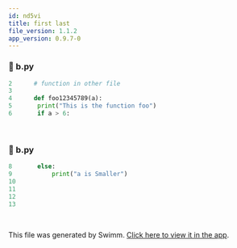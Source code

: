```yaml
---
id: nd5vi
title: first last
file_version: 1.1.2
app_version: 0.9.7-0
---
```


<!-- NOTE-swimm-snippet: the lines below link your snippet to Swimm -->
### 📄 b.py
```python
2      # function in other file
3      
4      def foo12345789(a):
5      	print("This is the function foo")
6      	if a > 6:
```

<br/>

<!-- NOTE-swimm-snippet: the lines below link your snippet to Swimm -->
### 📄 b.py
```python
8      	else:
9      		print("a is Smaller")
10     
11     
12     
13     
```

<br/>

This file was generated by Swimm. [Click here to view it in the app](https://swimm-web-app.web.app/repos/Z2l0aHViJTNBJTNBdGVzdC1naXRodWItYXBwJTNBJTNBc3dpbW1pbw==/docs/nd5vi).
